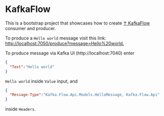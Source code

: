# KafkaFlow

This is a bootstrap project that showcases how to create [↑ KafkaFlow](https://farfetch.github.io/kafkaflow/docs/) consumer and producer.

To produce a `Hello world` message visit this link: <http://localhost:7050/produce?message=Hello%20world.>

To produce message via Kafka UI (http://localhost:7040) enter 

```json
{
  "Text":"Hello world"
}
```

`Hello world` inside `Value` input,
and 

```json
{
  "Message-Type":"Kafka.Flow.Api.Models.HelloMessage, Kafka.Flow.Api"
}
```

inside `Headers`.
